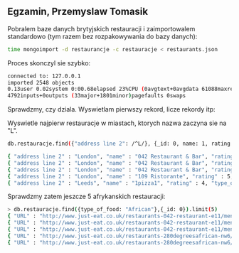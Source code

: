 ## Egzamin, Przemyslaw Tomasik

Pobralem baze danych brytyjskich restauracji i zaimportowalem standardowo (tym razem bez rozpakowywania do bazy danych):

```sh
time mongoimport -d restaurancje -c restauracje < restaurants.json
```
Proces skonczyl sie szybko:

```sh
connected to: 127.0.0.1
imported 2548 objects
0.13user 0.02system 0:00.68elapsed 23%CPU (0avgtext+0avgdata 61088maxresident)k
4792inputs+0outputs (33major+1801minor)pagefaults 0swaps
```

Sprawdzmy, czy dziala. Wyswietlam pierwszy rekord, licze rekordy itp:


Wyswietle najpierw restauracje w miastach, ktorych nazwa zaczyna sie na "L".

```sh
db.restauracje.find({"address line 2": /^L/}, {_id: 0, name: 1, rating: 1, type_of_food: 1, "address line 2": 1}).sort({name: 1}).limit(5)

{ "address line 2" : "London", "name" : "042 Restaurant & Bar", "rating" : 3, "type_of_food" : "African" }
{ "address line 2" : "London", "name" : "042 Restaurant & Bar", "rating" : 3, "type_of_food" : "African" }
{ "address line 2" : "London", "name" : "042 Restaurant & Bar", "rating" : 3, "type_of_food" : "African" }
{ "address line 2" : "London", "name" : "109 Ristorante", "rating" : 5, "type_of_food" : "Pizza" }
{ "address line 2" : "Leeds", "name" : "1pizza1", "rating" : 4, "type_of_food" : "Pizza" }
```
Sprawdzmy zatem jeszcze 5 afrykanskich restauracji:

```sh
> db.restauracje.find({type_of_food: "African"},{_id: 0}).limit(5)
{ "URL" : "http://www.just-eat.co.uk/restaurants-042-restaurant-e11/menu", "address" : "885 High Road Leytonstone", "address line 2" : "London", "name" : "042 Restaurant & Bar", "outcode" : "E11", "postcode" : "1HR", "rating" : 3, "type_of_food" : "African" }
{ "URL" : "http://www.just-eat.co.uk/restaurants-042-restaurant-e11/menu", "address" : "885 High Road Leytonstone", "address line 2" : "London", "name" : "042 Restaurant & Bar", "outcode" : "E11", "postcode" : "1HR", "rating" : 3, "type_of_food" : "African" }
{ "URL" : "http://www.just-eat.co.uk/restaurants-042-restaurant-e11/menu", "address" : "885 High Road Leytonstone", "address line 2" : "London", "name" : "042 Restaurant & Bar", "outcode" : "E11", "postcode" : "1HR", "rating" : 3, "type_of_food" : "African" }
{ "URL" : "http://www.just-eat.co.uk/restaurants-280degreesafrican-nw6/menu", "address" : "280 Kilburn High Road", "address line 2" : "London", "name" : "280 Degrees African & Nigerian Restaurant", "outcode" : "NW6", "postcode" : "2BY", "rating" : 2.5, "type_of_food" : "African" }
{ "URL" : "http://www.just-eat.co.uk/restaurants-280degreesafrican-nw6/menu", "address" : "280 Kilburn High Road", "address line 2" : "London", "name" : "280 Degrees African & Nigerian Restaurant", "outcode" : "NW6", "postcode" : "2BY", "rating" : 2.5, "type_of_food" : "African" }

```













